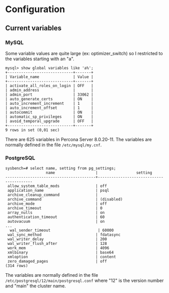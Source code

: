 # Configuration

## Current variables

### MySQL

Some variable values are quite large (ex: optimizer_switch) so I restricted to the variables starting with an "a".
```
mysql> show global variables like 'a%';
+-----------------------------+-------+
| Variable_name               | Value |
+-----------------------------+-------+
| activate_all_roles_on_login | OFF   |
| admin_address               |       |
| admin_port                  | 33062 |
| auto_generate_certs         | ON    |
| auto_increment_increment    | 1     |
| auto_increment_offset       | 1     |
| autocommit                  | ON    |
| automatic_sp_privileges     | ON    |
| avoid_temporal_upgrade      | OFF   |
+-----------------------------+-------+
9 rows in set (0,01 sec)
```

There are 625 variables in Percona Server 8.0.20-11.  The variables are normally defined in the file `/etc/mysql/my.cnf`.

### PostgreSQL

```
sysbench=# select name, setting from pg_settings;
                  name                  |                 setting                 
----------------------------------------+-----------------------------------------
 allow_system_table_mods                | off
 application_name                       | psql
 archive_cleanup_command                |
 archive_command                        | (disabled)
 archive_mode                           | off
 archive_timeout                        | 0
 array_nulls                            | on
 authentication_timeout                 | 60
 autovacuum                             | on
...
  wal_sender_timeout                     | 60000
 wal_sync_method                        | fdatasync
 wal_writer_delay                       | 200
 wal_writer_flush_after                 | 128
 work_mem                               | 4096
 xmlbinary                              | base64
 xmloption                              | content
 zero_damaged_pages                     | off
(314 rows)
```

The variables are normally defined in the file `/etc/postgresql/12/main/postgresql.conf` where "12" is the version number and "main" the cluster name.

